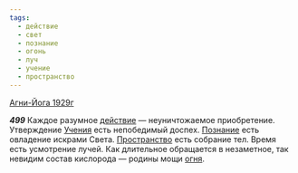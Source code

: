 ```yaml
---
tags:
  - действие
  - свет
  - познание
  - огонь
  - луч
  - учение
  - пространство
---
```


[Агни-Йога 1929г](https://127.0.0.1:4002/agni/1929)

___499___
Каждое разумное [действие](../../../tags/#действие) — неуничтожаемое приобретение. Утверждение [Учения](../../../tags/#учение) есть непобедимый доспех. [Познание](../../../tags/#познание) есть овладение искрами Света. [Пространство](../../../tags/#пространство) есть собрание тел. Время есть усмотрение лучей. Как длительное обращается в незаметное, так невидим состав кислорода — родины мощи [огня](../../../tags/#огонь).